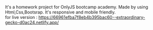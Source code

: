 It's a homework project for OnlyJS bootcamp academy. Made by using Html,Css,Bootsrap. It's responsive and mobile friendly.  
for live version : https://66961efba7f8eb4b395bac60--extraordinary-gecko-d0ac24.netlify.app/
